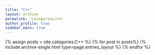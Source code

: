 ```yaml
---
title: "C++"  
layout: archive   
permalink: /categories/c++   
author_profile: true   
sidebar_main: true  
---
```


{% assign posts = site.categories.C++ %}
{% for post in posts%} {% include archive-single.html type=page.entries_layout %} {% endfor %}
